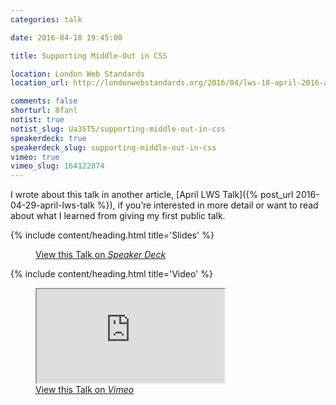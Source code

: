 ```yaml
---
categories: talk

date: 2016-04-18 19:45:00

title: Supporting Middle-Out in CSS

location: London Web Standards
location_url: http://londonwebstandards.org/2016/04/lws-18-april-2016-animation-chats-lwsaniquery/

comments: false
shorturl: 8fanl
notist: true
notist_slug: Ua35T5/supporting-middle-out-in-css
speakerdeck: true
speakerdeck_slug: supporting-middle-out-in-css
vimeo: true
vimeo_slug: 164122074
---
```



I wrote about this talk in another article, [April LWS Talk]({% post_url 2016-04-29-april-lws-talk %}), if you’re interested in more detail or want to read about what I learned from giving my first public talk.


{% include content/heading.html title='Slides' %}

<figure>
    <div class="media  media--speakerdeck">
        <div class="speakerdeck-embed" data-id="b933d8a3500240b8b7d2b879f075329b"></div>
    </div>
    <figcaption>
        <a class="u-syndication" rel="syndication" href="{{ page.speakerdeck_slug | prepend: '/' | prepend: site.urls.speakerdeck }}" title="Supporting Middle-Out in CSS on Speaker Deck">View this Talk on <em>Speaker Deck</em></a>
    </figcaption>
</figure>


{% include content/heading.html title='Video' %}

<figure>
    <div class="media  media--vimeo">
        <iframe src="https://player.vimeo.com/video/{{ page.vimeo_slug }}" allowfullscreen></iframe>
    </div>
    <figcaption>
        <a class="u-syndication" rel="syndication" href="https://vimeo.com/{{ page.vimeo_slug}}" title="Supporting Middle-Out in CSS on Vimeo">View this Talk on <em>Vimeo</em></a>
    </figcaption>
</figure>
